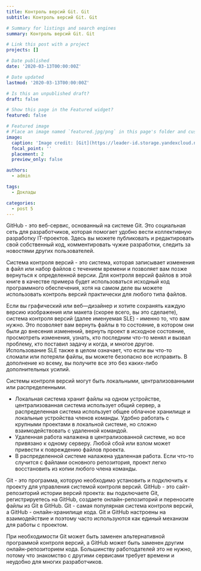 ```yaml
---
title: Контроль версий Git. Git
subtitle: Контроль версий Git. Git

# Summary for listings and search engines
summary: Контроль версий Git. Git

# Link this post with a project
projects: []

# Date published
date: '2020-03-13T00:00:00Z'

# Date updated
lastmod: '2020-03-13T00:00:00Z'

# Is this an unpublished draft?
draft: false

# Show this page in the Featured widget?
featured: false

# Featured image
# Place an image named `featured.jpg/png` in this page's folder and customize its options here.
image:
  caption: 'Image credit: [Git](https://leader-id.storage.yandexcloud.net/upload/3077661/cb3860f7-05a7-4012-9020-574087a10e3f.jpg)'
  focal_point: ''
  placement: 2
  preview_only: false

authors:
  - admin

tags:
  - Доклады

categories:
  - post 5
---
```


GitHub - это веб-сервис, основанный на системе Git. Это социальная сеть для разработчиков, которая помогает удобно вести коллективную разработку IT-проектов. Здесь вы можете публиковать и редактировать свой собственный код, комментировать чужие разработки, следить за новостями других пользователей.

Система контроля версий - это система, которая записывает изменения в файл или набор файлов с течением времени и позволяет вам позже вернуться к определенной версии. Для контроля версий файлов в этой книге в качестве примера будет использоваться исходный код программного обеспечения, хотя на самом деле вы можете использовать контроль версий практически для любого типа файлов.

Если вы графический или веб—дизайнер и хотите сохранять каждую версию изображения или макета (скорее всего, вы это сделаете), система контроля версий (далее именуемая SLE) - именно то, что вам нужно. Это позволяет вам вернуть файлы в то состояние, в котором они были до внесения изменений, вернуть проект в исходное состояние, просмотреть изменения, узнать, кто последним что-то менял и вызвал проблему, кто поставил задачу и когда, и многое другое. Использование SLE также в целом означает, что если вы что-то сломали или потеряли файлы, вы можете безопасно все исправить. В дополнение ко всему, вы получите все это без каких-либо дополнительных усилий.

Системы контроля версий могут быть локальными, централизованными или распределенными.

- Локальная система хранит файлы на одном устройстве, централизованная система использует общий сервер, а распределенная система использует общее облачное хранилище и локальные устройства членов команды. Удобно работать с крупными проектами в локальной системе, но сложно взаимодействовать с удаленной командой.
- Удаленная работа налажена в централизованной системе, но все привязано к одному серверу. Любой сбой или взлом может привести к повреждению файлов проекта.
- В распределенной системе налажена удаленная работа. Если что-то случится с файлами основного репозитория, проект легко восстановить из копии любого члена команды.

Git - это программа, которую необходимо установить и подключить к проекту для управления системой контроля версий. GitHub - это сайт-репозиторий истории версий проекта: вы подключаете Git, регистрируетесь на GitHub, создаете онлайн-репозиторий и переносите файлы из Git в GitHub.
Git - самая популярная система контроля версий, а GitHub - онлайн-хранилище кода. Git и GitHub настроены на взаимодействие и поэтому часто используются как единый механизм для работы с проектом.

При необходимости Git может быть заменен альтернативной программой контроля версий, а GitHub может быть заменен другим онлайн-репозиторием кода. Большинству работодателей это не нужно, потому что знакомство с другими сервисами требует времени и неудобно для многих разработчиков.
